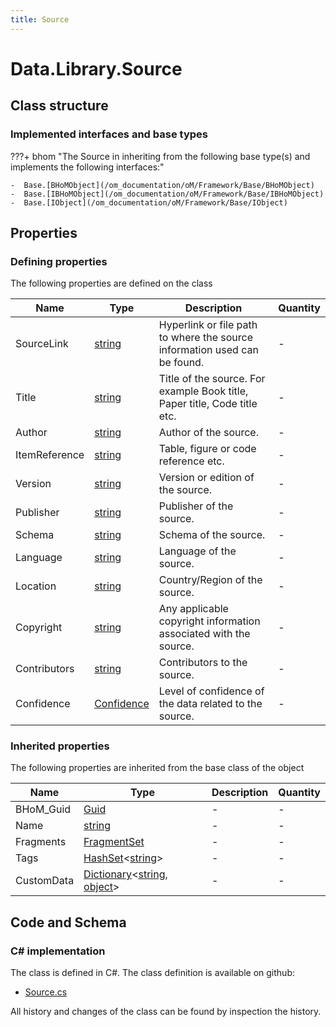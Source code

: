 ```yaml
---
title: Source
---
```


# Data.Library.Source



## Class structure

### Implemented interfaces and base types

???+ bhom "The Source in inheriting from the following base type(s) and implements the following interfaces:"

    -  Base.[BHoMObject](/om_documentation/oM/Framework/Base/BHoMObject)
    -  Base.[IBHoMObject](/om_documentation/oM/Framework/Base/IBHoMObject)
    -  Base.[IObject](/om_documentation/oM/Framework/Base/IObject)


## Properties



### Defining properties

The following properties are defined on the class

| Name             | Type             | Description      | Quantity         |
|------------------|------------------|------------------|------------------|
| SourceLink | [string](https://learn.microsoft.com/en-us/dotnet/api/System.String?view=netstandard-2.0) | Hyperlink or file path to where the source information used can be found. | - |
| Title | [string](https://learn.microsoft.com/en-us/dotnet/api/System.String?view=netstandard-2.0) | Title of the source. For example Book title, Paper title, Code title etc. | - |
| Author | [string](https://learn.microsoft.com/en-us/dotnet/api/System.String?view=netstandard-2.0) | Author of the source. | - |
| ItemReference | [string](https://learn.microsoft.com/en-us/dotnet/api/System.String?view=netstandard-2.0) | Table, figure or code reference etc. | - |
| Version | [string](https://learn.microsoft.com/en-us/dotnet/api/System.String?view=netstandard-2.0) | Version or edition of the source. | - |
| Publisher | [string](https://learn.microsoft.com/en-us/dotnet/api/System.String?view=netstandard-2.0) | Publisher of the source. | - |
| Schema | [string](https://learn.microsoft.com/en-us/dotnet/api/System.String?view=netstandard-2.0) | Schema of the source. | - |
| Language | [string](https://learn.microsoft.com/en-us/dotnet/api/System.String?view=netstandard-2.0) | Language of the source. | - |
| Location | [string](https://learn.microsoft.com/en-us/dotnet/api/System.String?view=netstandard-2.0) | Country/Region of the source. | - |
| Copyright | [string](https://learn.microsoft.com/en-us/dotnet/api/System.String?view=netstandard-2.0) | Any applicable copyright information associated with the source. | - |
| Contributors | [string](https://learn.microsoft.com/en-us/dotnet/api/System.String?view=netstandard-2.0) | Contributors to the source. | - |
| Confidence | [Confidence](/om_documentation/oM/Framework/Data/Library/Confidence) | Level of confidence of the data related to the source. | - |


### Inherited properties
The following properties are inherited from the base class of the object

| Name             | Type             | Description      | Quantity         |
|------------------|------------------|------------------|------------------|
| BHoM_Guid | [Guid](https://learn.microsoft.com/en-us/dotnet/api/System.Guid?view=netstandard-2.0) | - | - |
| Name | [string](https://learn.microsoft.com/en-us/dotnet/api/System.String?view=netstandard-2.0) | - | - |
| Fragments | [FragmentSet](/om_documentation/oM/Framework/Base/FragmentSet) | - | - |
| Tags | [HashSet](https://learn.microsoft.com/en-us/dotnet/api/System.Collections.Generic.HashSet-1?view=netstandard-2.0)&lt;[string](https://learn.microsoft.com/en-us/dotnet/api/System.String?view=netstandard-2.0)&gt; | - | - |
| CustomData | [Dictionary](https://learn.microsoft.com/en-us/dotnet/api/System.Collections.Generic.Dictionary-2?view=netstandard-2.0)&lt;[string](https://learn.microsoft.com/en-us/dotnet/api/System.String?view=netstandard-2.0), [object](https://learn.microsoft.com/en-us/dotnet/api/System.Object?view=netstandard-2.0)&gt; | - | - |


## Code and Schema

### C# implementation

The class is defined in C#. The class definition is available on github:

- [Source.cs](https://github.com/BHoM/BHoM/blob/develop/Data_oM/Library\Source.cs)

All history and changes of the class can be found by inspection the history.
